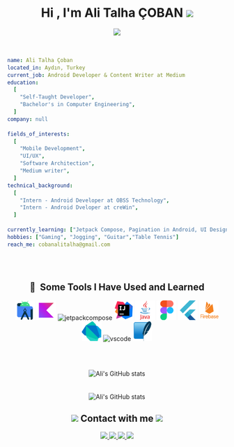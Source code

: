 <h1 align="center">Hi , I'm Ali Talha ÇOBAN <img src="https://media.giphy.com/media/hvRJCLFzcasrR4ia7z/giphy.gif" width="35"></h1>

<p align="center">
  <a href="https://github.com/DenverCoder1/readme-typing-svg"><img src="https://readme-typing-svg.herokuapp.com?font=Time+New+Roman&color=%23C8BE25&size=25&center=true&vCenter=true&width=600&height=100&lines=Android+Developer;Computer+Engineer;Open+to+work+:);Content+Writer+at+Medium;Always+learning+new+things"></a>
</p>

<br>

```yaml
name: Ali Talha Çoban
located_in: Aydın, Turkey
current_job: Android Developer & Content Writer at Medium
education:
  [
    "Self-Taught Developer",
    "Bachelor's in Computer Engineering",
  ]
company: null

fields_of_interests:
  [
    "Mobile Development",
    "UI/UX",
    "Software Architection",
    "Medium writer",
  ]
technical_background:
  [
    "Intern - Android Developer at OBSS Technology",
    "Intern - Android Dveloper at creWin",
  ]
  
currently_learning: ["Jetpack Compose, Pagination in Android, UI Design"]
hobbies: ["Gaming", "Jogging", "Guitar","Table Tennis"]
reach_me: cobanalitalha@gmail.com
```

<br><br>

<div align="center">
<h2> 🚀 &nbsp;Some Tools I Have Used and Learned</h2>
<p align="left">
  <div class="contact-icons">
<img src="https://github.com/devicons/devicon/blob/v2.15.1/icons/androidstudio/androidstudio-original.svg" alt="androidstudio"  height="45"/>
<img src="https://github.com/devicons/devicon/blob/v2.15.1/icons/kotlin/kotlin-original.svg" alt="kotlin"  height="45"/>
<img src="https://github.com/carpodok/carpodok/assets/64840495/debf2dd8-e3e0-4c47-a039-1f9d3fe7af54" alt="jetpackcompose"  height="45"/>
<img src="https://github.com/devicons/devicon/blob/v2.15.1/icons/intellij/intellij-original.svg" alt="intellij"  height="45"/>
<img src="https://github.com/devicons/devicon/blob/v2.15.1/icons/java/java-original-wordmark.svg" alt="java"  height="45"/>
<img src="https://github.com/devicons/devicon/blob/v2.15.1/icons/figma/figma-original.svg" alt="figma"  height="45"/>
<img src="https://github.com/devicons/devicon/blob/v2.15.1/icons/flutter/flutter-original.svg" alt="flutter"  height="45"/>
<img src="https://github.com/devicons/devicon/blob/v2.15.1/icons/firebase/firebase-plain-wordmark.svg" alt="firebase"  height="45"/>
<img src="https://github.com/devicons/devicon/blob/v2.15.1/icons/dart/dart-original.svg" alt="dart"  height="45"/>
<img src="https://cdn.jsdelivr.net/gh/devicons/devicon/icons/vscode/vscode-original.svg" alt="vscode"  height="45"/>
<img src="https://github.com/devicons/devicon/blob/v2.15.1/icons/sqlite/sqlite-original.svg" alt="sqlit"  height="45"/>
 </div>
</p>

<br><br>



<img align="center" src="https://github-readme-stats.vercel.app/api?username=carpodok&show_icons=true&theme=transparent&rank_icon=github" alt="Ali's GitHub stats">
<br><br><br>
<img align="center" src="https://github-readme-stats.vercel.app/api/top-langs/?username=carpodok&size_weight=0.5&count_weight=0.5&langs_count=3&theme=transparent&layout=donut-vertical" alt="Ali's GitHub stats">

</div>


<div align="center">
  <h2> <img src="https://media.giphy.com/media/LYEFTlC4r0wKP3KETR/giphy.gif"  height="30" > Contact with me <img src="https://media.giphy.com/media/LYEFTlC4r0wKP3KETR/giphy.gif" height="30" ></h2>
  <div class="contact-icons">
    <a href="https://www.linkedin.com/in/alitalhacoban/">
      <img height="50" src="https://github.com/carpodok/carpodok/assets/64840495/35029cc4-7893-48d7-8960-496b218803a3.png"/>
    </a>
    <a href="https://alitalhacoban.medium.com/">
      <img height="50" src="https://github.com/carpodok/carpodok/assets/64840495/5dea5d8d-8da4-4160-83ed-206dad80289c.png"/>
    </a>
    <a href="https://www.instagram.com/talhalicbn/">
      <img height="50" src="https://user-images.githubusercontent.com/46517096/166974368-9798f39f-1f46-499c-b14e-81f0a3f83a06.png"/>
    </a>
    <a href="https://discordapp.com/users/7869/">
      <img height="50" src="https://github.com/carpodok/carpodok/assets/64840495/a50fd0aa-a77c-47f5-accf-756aca61c4c2.png"/>
    </a>
  </div>
</div>


<!---
[![Anurag's GitHub stats](https://github-readme-stats.vercel.app/api?username=carpodok&show_icons=true&theme=transparent&rank_icon=github)](https://github.com/carpodok/github-readme-stats) 
[![Top Langs](https://github-readme-stats.vercel.app/api/top-langs/?username=carpodok&size_weight=0.5&count_weight=0.5&langs_count=3&theme=transparent&layout=donut)](https://github.com/carpodok/github-readme-stats)

-->



